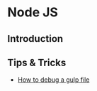 # Node JS

## Introduction


## Tips & Tricks

- [How to debug a gulp file](http://www.greg5green.com/blog/debugging-gulp-js-tasks/)
